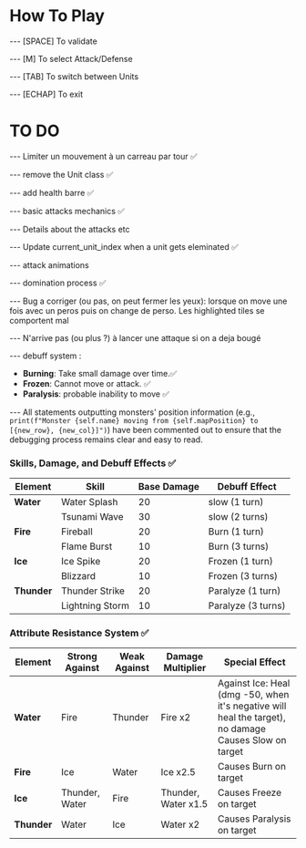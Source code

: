 # How To Play
--- [SPACE] To validate

--- [M] To select Attack/Defense

--- [TAB] To switch between Units

--- [ECHAP] To exit


# TO DO

--- Limiter un mouvement à un carreau par tour  ✅

--- remove the Unit class ✅

--- add health barre ✅

--- basic attacks mechanics ✅

--- Details about the attacks etc

--- Update current_unit_index when a unit gets eleminated ✅

--- attack animations 

--- domination process ✅

--- Bug a corriger (ou pas, on peut fermer les yeux): lorsque on move une fois avec un peros puis on change de perso. 
Les highlighted tiles se comportent mal

--- N'arrive pas (ou plus ?) à lancer une attaque si on a deja bougé


--- debuff system :
- **Burning**: Take small damage over time.✅
- **Frozen**: Cannot move or attack.  ✅
- **Paralysis**: probable inability to move ✅

--- All statements outputting monsters' position information (e.g., `print(f"Monster {self.name} moving from {self.mapPosition} to [{new_row}, {new_col}]")`) have been commented out to ensure that the debugging process remains clear and easy to read.


### Skills, Damage, and Debuff Effects  ✅

| **Element** | **Skill**         | **Base Damage** | **Debuff Effect**  |
|-------------|-------------------|-----------------|--------------------|
| **Water**   | Water Splash      | 20              | slow (1 turn)      |
|             | Tsunami Wave      | 30              | slow (2 turns)     |
| **Fire**    | Fireball          | 20              | Burn (1 turn)      |
|             | Flame Burst       | 10              | Burn (3 turns)     |
| **Ice**     | Ice Spike         | 20              | Frozen (1 turn)    |
|             | Blizzard          | 10              | Frozen (3 turns)   |
| **Thunder** | Thunder Strike    | 20              | Paralyze (1 turn)  |
|             | Lightning Storm   | 10              | Paralyze (3 turns) |


### Attribute Resistance System ✅
| **Element** | **Strong Against** | **Weak Against** | **Damage Multiplier** | **Special Effect**                                                                                         |
|-------------|--------------------|------------------|-----------------------|------------------------------------------------------------------------------------------------------------|
| **Water**   | Fire               | Thunder          | Fire x2               | Against Ice: Heal (dmg -50, when it's negative will heal the target), no damage <br/>Causes Slow on target |
| **Fire**    | Ice                | Water            | Ice x2.5              | Causes Burn on target                                                                                      |
| **Ice**     | Thunder, Water     | Fire             | Thunder, Water x1.5   | Causes Freeze on target                                                                                    |
| **Thunder** | Water              | Ice              | Water x2              | Causes Paralysis on target                                                                                 |

